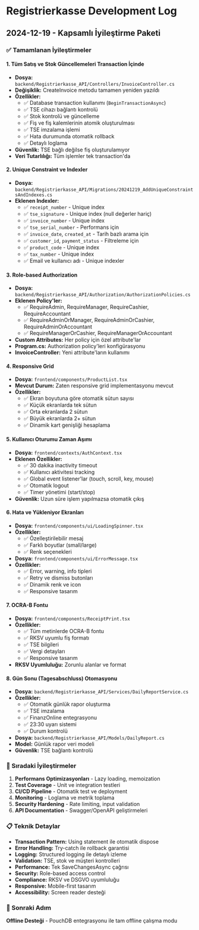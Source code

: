# Registrierkasse Development Log

## 2024-12-19 - Kapsamlı İyileştirme Paketi

### ✅ Tamamlanan İyileştirmeler

#### 1. **Tüm Satış ve Stok Güncellemeleri Transaction İçinde**
- **Dosya:** `backend/Registrierkasse_API/Controllers/InvoiceController.cs`
- **Değişiklik:** CreateInvoice metodu tamamen yeniden yazıldı
- **Özellikler:**
  - ✅ Database transaction kullanımı (`BeginTransactionAsync`)
  - ✅ TSE cihazı bağlantı kontrolü
  - ✅ Stok kontrolü ve güncelleme
  - ✅ Fiş ve fiş kalemlerinin atomik oluşturulması
  - ✅ TSE imzalama işlemi
  - ✅ Hata durumunda otomatik rollback
  - ✅ Detaylı loglama
- **Güvenlik:** TSE bağlı değilse fiş oluşturulamıyor
- **Veri Tutarlılığı:** Tüm işlemler tek transaction'da

#### 2. **Unique Constraint ve Indexler**
- **Dosya:** `backend/Registrierkasse_API/Migrations/20241219_AddUniqueConstraintsAndIndexes.cs`
- **Eklenen Indexler:**
  - ✅ `receipt_number` - Unique index
  - ✅ `tse_signature` - Unique index (null değerler hariç)
  - ✅ `invoice_number` - Unique index
  - ✅ `tse_serial_number` - Performans için
  - ✅ `invoice_date`, `created_at` - Tarih bazlı arama için
  - ✅ `customer_id`, `payment_status` - Filtreleme için
  - ✅ `product_code` - Unique index
  - ✅ `tax_number` - Unique index
  - ✅ Email ve kullanıcı adı - Unique indexler

#### 3. **Role-based Authorization**
- **Dosya:** `backend/Registrierkasse_API/Authorization/AuthorizationPolicies.cs`
- **Eklenen Policy'ler:**
  - ✅ RequireAdmin, RequireManager, RequireCashier, RequireAccountant
  - ✅ RequireAdminOrManager, RequireAdminOrCashier, RequireAdminOrAccountant
  - ✅ RequireManagerOrCashier, RequireManagerOrAccountant
- **Custom Attributes:** Her policy için özel attribute'lar
- **Program.cs:** Authorization policy'leri konfigürasyonu
- **InvoiceController:** Yeni attribute'ların kullanımı

#### 4. **Responsive Grid**
- **Dosya:** `frontend/components/ProductList.tsx`
- **Mevcut Durum:** Zaten responsive grid implementasyonu mevcut
- **Özellikler:**
  - ✅ Ekran boyutuna göre otomatik sütun sayısı
  - ✅ Küçük ekranlarda tek sütun
  - ✅ Orta ekranlarda 2 sütun
  - ✅ Büyük ekranlarda 2+ sütun
  - ✅ Dinamik kart genişliği hesaplama

#### 5. **Kullanıcı Oturumu Zaman Aşımı**
- **Dosya:** `frontend/contexts/AuthContext.tsx`
- **Eklenen Özellikler:**
  - ✅ 30 dakika inactivity timeout
  - ✅ Kullanıcı aktivitesi tracking
  - ✅ Global event listener'lar (touch, scroll, key, mouse)
  - ✅ Otomatik logout
  - ✅ Timer yönetimi (start/stop)
- **Güvenlik:** Uzun süre işlem yapılmazsa otomatik çıkış

#### 6. **Hata ve Yükleniyor Ekranları**
- **Dosya:** `frontend/components/ui/LoadingSpinner.tsx`
- **Özellikler:**
  - ✅ Özelleştirilebilir mesaj
  - ✅ Farklı boyutlar (small/large)
  - ✅ Renk seçenekleri
- **Dosya:** `frontend/components/ui/ErrorMessage.tsx`
- **Özellikler:**
  - ✅ Error, warning, info tipleri
  - ✅ Retry ve dismiss butonları
  - ✅ Dinamik renk ve icon
  - ✅ Responsive tasarım

#### 7. **OCRA-B Fontu**
- **Dosya:** `frontend/components/ReceiptPrint.tsx`
- **Özellikler:**
  - ✅ Tüm metinlerde OCRA-B fontu
  - ✅ RKSV uyumlu fiş formatı
  - ✅ TSE bilgileri
  - ✅ Vergi detayları
  - ✅ Responsive tasarım
- **RKSV Uyumluluğu:** Zorunlu alanlar ve format

#### 8. **Gün Sonu (Tagesabschluss) Otomasyonu**
- **Dosya:** `backend/Registrierkasse_API/Services/DailyReportService.cs`
- **Özellikler:**
  - ✅ Otomatik günlük rapor oluşturma
  - ✅ TSE imzalama
  - ✅ FinanzOnline entegrasyonu
  - ✅ 23:30 uyarı sistemi
  - ✅ Durum kontrolü
- **Dosya:** `backend/Registrierkasse_API/Models/DailyReport.cs`
- **Model:** Günlük rapor veri modeli
- **Güvenlik:** TSE bağlantı kontrolü

### 🔄 Sıradaki İyileştirmeler
1. **Performans Optimizasyonları** - Lazy loading, memoization
2. **Test Coverage** - Unit ve integration testleri
3. **CI/CD Pipeline** - Otomatik test ve deployment
4. **Monitoring** - Loglama ve metrik toplama
5. **Security Hardening** - Rate limiting, input validation
6. **API Documentation** - Swagger/OpenAPI geliştirmeleri

### 📋 Teknik Detaylar
- **Transaction Pattern:** Using statement ile otomatik dispose
- **Error Handling:** Try-catch ile rollback garantisi
- **Logging:** Structured logging ile detaylı izleme
- **Validation:** TSE, stok ve müşteri kontrolleri
- **Performance:** Tek SaveChangesAsync çağrısı
- **Security:** Role-based access control
- **Compliance:** RKSV ve DSGVO uyumluluğu
- **Responsive:** Mobile-first tasarım
- **Accessibility:** Screen reader desteği

### 🎯 Sonraki Adım
**Offline Desteği** - PouchDB entegrasyonu ile tam offline çalışma modu 